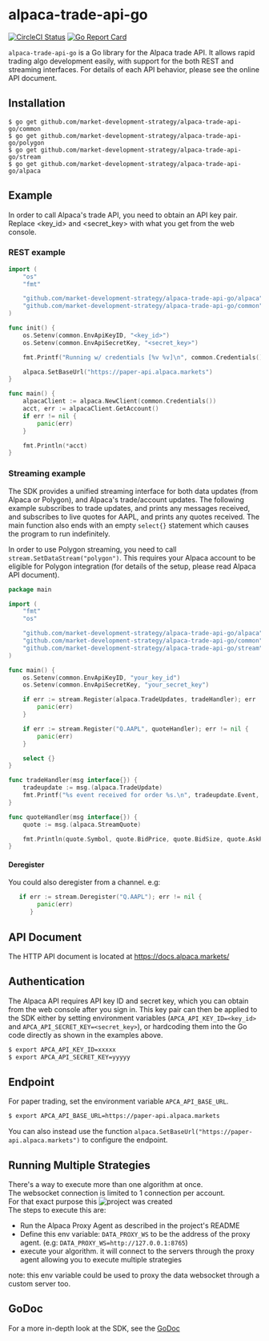 
# alpaca-trade-api-go

[![CircleCI Status](https://circleci.com/gh/alpacahq/alpaca-trade-api-go.svg?style=svg)](https://circleci.com/gh/alpacahq/alpaca-trade-api-go)
[![Go Report Card](https://goreportcard.com/badge/github.com/market-development-strategy/alpaca-trade-api-go)](https://goreportcard.com/report/github.com/market-development-strategy/alpaca-trade-api-go)

`alpaca-trade-api-go` is a Go library for the Alpaca trade API. It allows rapid 
trading algo development easily, with support for the both REST and streaming interfaces.
 For details of each API behavior, please see the online API document.

## Installation

```
$ go get github.com/market-development-strategy/alpaca-trade-api-go/common
$ go get github.com/market-development-strategy/alpaca-trade-api-go/polygon
$ go get github.com/market-development-strategy/alpaca-trade-api-go/stream
$ go get github.com/market-development-strategy/alpaca-trade-api-go/alpaca
```

## Example

In order to call Alpaca's trade API, you need to obtain an API key pair.
Replace <key_id> and <secret_key> with what you get from the web console.

### REST example

```go
import (
    "os"
    "fmt"

    "github.com/market-development-strategy/alpaca-trade-api-go/alpaca"
    "github.com/market-development-strategy/alpaca-trade-api-go/common"
)

func init() {
    os.Setenv(common.EnvApiKeyID, "<key_id>")
    os.Setenv(common.EnvApiSecretKey, "<secret_key>")

    fmt.Printf("Running w/ credentials [%v %v]\n", common.Credentials().ID, common.Credentials().Secret)

    alpaca.SetBaseUrl("https://paper-api.alpaca.markets")
}

func main() {
    alpacaClient := alpaca.NewClient(common.Credentials())
    acct, err := alpacaClient.GetAccount()
    if err != nil {
        panic(err)
    }

    fmt.Println(*acct)
}
```

### Streaming example

The SDK provides a unified streaming interface for both data updates 
(from Alpaca or Polygon), and Alpaca's trade/account updates. 
The following example subscribes to trade updates, and prints any messages received,
and subscribes to live quotes for AAPL, and prints any quotes received. 
The main function also ends with an empty `select{}` statement which causes the
 program to run indefinitely.

In order to use Polygon streaming, you need to call `stream.SetDataStream("polygon")`.
 This requires your Alpaca account to be eligible for Polygon integration 
 (for details of the setup, please read Alpaca API document).
```go
package main

import (
	"fmt"
	"os"

	"github.com/market-development-strategy/alpaca-trade-api-go/alpaca"
	"github.com/market-development-strategy/alpaca-trade-api-go/common"
	"github.com/market-development-strategy/alpaca-trade-api-go/stream"
)

func main() {
	os.Setenv(common.EnvApiKeyID, "your_key_id")
	os.Setenv(common.EnvApiSecretKey, "your_secret_key")

	if err := stream.Register(alpaca.TradeUpdates, tradeHandler); err != nil {
		panic(err)
	}

	if err := stream.Register("Q.AAPL", quoteHandler); err != nil {
		panic(err)
	}

	select {}
}

func tradeHandler(msg interface{}) {
	tradeupdate := msg.(alpaca.TradeUpdate)
	fmt.Printf("%s event received for order %s.\n", tradeupdate.Event, tradeupdate.Order.ID)
}

func quoteHandler(msg interface{}) {
	quote := msg.(alpaca.StreamQuote)

	fmt.Println(quote.Symbol, quote.BidPrice, quote.BidSize, quote.AskPrice, quote.AskSize)
}
```

#### Deregister
You could also deregister from a channel. e.g:

```go
   if err := stream.Deregister("Q.AAPL"); err != nil {
        panic(err)
      }
```

## API Document

The HTTP API document is located at https://docs.alpaca.markets/

## Authentication

The Alpaca API requires API key ID and secret key, which you can obtain from 
the web console after you sign in. This key pair can then be applied to the SDK
either by setting environment variables (`APCA_API_KEY_ID=<key_id>` and `APCA_API_SECRET_KEY=<secret_key>`), 
or hardcoding them into the Go code directly as shown in the examples above.

```sh
$ export APCA_API_KEY_ID=xxxxx
$ export APCA_API_SECRET_KEY=yyyyy
```

## Endpoint

For paper trading, set the environment variable `APCA_API_BASE_URL`.

```sh
$ export APCA_API_BASE_URL=https://paper-api.alpaca.markets
```

You can also instead use the function `alpaca.SetBaseUrl("https://paper-api.alpaca.markets")` 
to configure the endpoint.


## Running Multiple Strategies
There's a way to execute more than one algorithm at once.<br>
The websocket connection is limited to 1 connection per account. <br>
For that exact purpose this ![project](https://github.com/shlomikushchi/alpaca-proxy-agent) was created<br>
The steps to execute this are:
* Run the Alpaca Proxy Agent as described in the project's README
* Define this env variable: `DATA_PROXY_WS` to be the address of the proxy agent. (e.g: `DATA_PROXY_WS=http://127.0.0.1:8765`)
* execute your algorithm. it will connect to the servers through the proxy agent allowing you to execute multiple strategies

note: this env variable could be used to proxy the data websocket through a custom server too. 

## GoDoc

For a more in-depth look at the SDK, see the 
[GoDoc](https://godoc.org/github.com/market-development-strategy/alpaca-trade-api-go)
